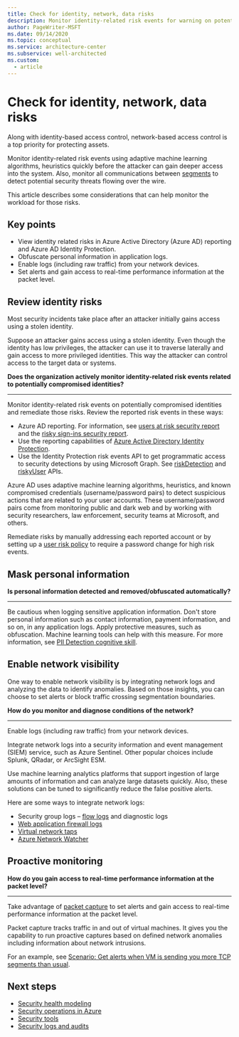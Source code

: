 ```yaml
---
title: Check for identity, network, data risks
description: Monitor identity-related risk events for warning on potentially compromised identities and remediate those risks.
author: PageWriter-MSFT
ms.date: 09/14/2020
ms.topic: conceptual
ms.service: architecture-center
ms.subservice: well-architected
ms.custom:
  - article
---
```


# Check for identity, network, data risks

Along with identity-based access control, network-based access control is a top priority for protecting assets. 

Monitor identity-related risk events using adaptive machine learning algorithms, heuristics quickly before the attacker can gain deeper access into the system. Also, monitor all communications between [segments](design-network-segmentation.md) to detect potential security threats flowing over the wire. 

This article describes some considerations that can help monitor the workload for those risks.

## Key points
- View identity related risks in Azure Active Directory (Azure AD) reporting and Azure AD Identity Protection.
- Obfuscate personal information in application logs.
- Enable logs (including raw traffic) from your network devices. 
- Set alerts and gain access to real-time performance information at the packet level. 

## Review identity risks

Most security incidents take place after an attacker initially gains access using a stolen identity. 

Suppose an attacker gains access using a stolen identity. Even though the identity has low privileges, the attacker can use it to traverse laterally and gain access to more privileged identities. This way the attacker can control access to the target data or systems.

**Does the organization actively monitor identity-related risk events related to potentially compromised identities?**
***

Monitor identity-related risk events on potentially compromised identities and remediate those risks. 
Review the reported risk events in these ways:

- Azure AD reporting. For information, see [users at risk security report](/azure/active-directory/reports-monitoring/concept-user-at-risk) and the [risky sign-ins security report](/azure/active-directory/reports-monitoring/concept-risky-sign-ins).
- Use the reporting capabilities of [Azure Active Directory Identity Protection](/azure/active-directory/active-directory-identityprotection).
- Use the Identity Protection risk events API to get programmatic access to security detections by using Microsoft Graph. See [riskDetection](/graph/api/resources/riskdetection?view=graph-rest-1.0&preserve-view=true) and [riskyUser](/graph/api/resources/riskyuser?view=graph-rest-1.0&preserve-view=true) APIs.

Azure AD uses adaptive machine learning algorithms, heuristics, and known compromised credentials (username/password pairs) to detect suspicious actions that are related to your user accounts. These username/password pairs come from monitoring public and dark web and by working with security researchers, law enforcement, security teams at Microsoft, and others. 

Remediate risks by manually addressing each reported account or by setting up a [user risk policy](/azure/active-directory/identity-protection/howto-user-risk-policy) to require a password change for high risk events. 

## Mask personal information

**Is personal information detected and removed/obfuscated automatically?**
***

Be cautious when logging sensitive application information. Don't store  personal information such as contact information, payment information, and so on, in any application logs. Apply protective measures, such as obfuscation. Machine learning tools can help with this measure. For more information, see [PII Detection cognitive skill](/azure/search/cognitive-search-skill-pii-detection).


## Enable network visibility

One way to enable network visibility is by integrating network logs and analyzing the data to identify anomalies. Based on those insights, you can choose to set alerts or block traffic crossing segmentation boundaries.

**How do you monitor and diagnose conditions of the network?** 
***

Enable logs (including raw traffic) from your network devices. 

Integrate network logs into a security information and event management (SIEM) service, such as Azure Sentinel. Other popular choices include Splunk, QRadar, or ArcSight ESM.

Use machine learning analytics platforms that support ingestion of large amounts of information and can analyze large datasets quickly. Also, these solutions can be tuned to significantly reduce the false positive alerts. 

Here are some ways to integrate network logs:

- Security group logs – [flow logs](/azure/network-watcher/network-watcher-nsg-flow-logging-portal) and diagnostic logs
- [Web application firewall logs](/azure/application-gateway/application-gateway-diagnostics)
- [Virtual network taps](/azure/virtual-network/virtual-network-tap-overview)
- [Azure Network Watcher](/azure/network-watcher/network-watcher-monitoring-overview)

## Proactive monitoring
**How do you gain access to real-time performance information at the packet level?** 
***

Take advantage of [packet capture](/azure/network-watcher/network-watcher-alert-triggered-packet-capture) to set alerts and gain access to real-time performance information at the packet level. 

Packet capture tracks traffic in and out of virtual machines. It gives you the capability to run proactive captures based on defined network anomalies including information about network intrusions. 

For an example, see [Scenario: Get alerts when VM is sending you more TCP segments than usual](/azure/network-watcher/network-watcher-alert-triggered-packet-capture#scenario).


## Next steps
- [Security health modeling](monitor.md)
- [Security operations in Azure](monitor-security-operations.md)
- [Security tools](monitor-tools.md)
- [Security logs and audits](monitor-audit.md)